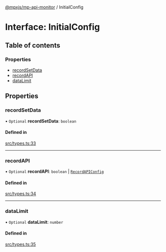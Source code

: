 [@mpxjs/mp-api-monitor](../index.md) / InitialConfig

# Interface: InitialConfig

## Table of contents

### Properties

- [recordSetData](InitialConfig.md#recordsetdata)
- [recordAPI](InitialConfig.md#recordapi)
- [dataLimit](InitialConfig.md#datalimit)

## Properties

### recordSetData

• `Optional` **recordSetData**: `boolean`

#### Defined in

[src/types.ts:33](https://github.com/mpx-ecology/mp-api-monitor/blob/master/src/types.ts#L33)

___

### recordAPI

• `Optional` **recordAPI**: `boolean` \| [`RecordAPIConfig`](RecordAPIConfig.md)

#### Defined in

[src/types.ts:34](https://github.com/mpx-ecology/mp-api-monitor/blob/master/src/types.ts#L34)

___

### dataLimit

• `Optional` **dataLimit**: `number`

#### Defined in

[src/types.ts:35](https://github.com/mpx-ecology/mp-api-monitor/blob/master/src/types.ts#L35)
